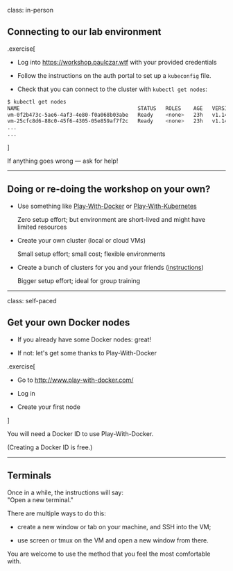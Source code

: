 class: in-person

## Connecting to our lab environment

.exercise[

- Log into https://workshop.paulczar.wtf with your provided credentials

- Follow the instructions on the auth portal to set up a `kubeconfig` file.

- Check that you can connect to the cluster with `kubectl get nodes`:

```bash
$ kubectl get nodes
NAME                                      STATUS   ROLES    AGE   VERSION
vm-0f2b473c-5ae6-4af3-4e80-f0a068b03abe   Ready    <none>   23h   v1.14.5
vm-25cfc8d6-88c0-45f6-4305-05e859af7f2c   Ready    <none>   23h   v1.14.5
...
...
```
]

If anything goes wrong — ask for help!

---

## Doing or re-doing the workshop on your own?

- Use something like
  [Play-With-Docker](http://play-with-docker.com/) or
  [Play-With-Kubernetes](https://training.play-with-kubernetes.com/)

  Zero setup effort; but environment are short-lived and
  might have limited resources

- Create your own cluster (local or cloud VMs)

  Small setup effort; small cost; flexible environments

- Create a bunch of clusters for you and your friends
    ([instructions](https://@@GITREPO@@/tree/master/prepare-vms))

  Bigger setup effort; ideal for group training

---

class: self-paced

## Get your own Docker nodes

- If you already have some Docker nodes: great!

- If not: let's get some thanks to Play-With-Docker

.exercise[

- Go to http://www.play-with-docker.com/

- Log in

- Create your first node

<!-- ```open http://www.play-with-docker.com/``` -->

]

You will need a Docker ID to use Play-With-Docker.

(Creating a Docker ID is free.)

---

## Terminals

Once in a while, the instructions will say:
<br/>"Open a new terminal."

There are multiple ways to do this:

- create a new window or tab on your machine, and SSH into the VM;

- use screen or tmux on the VM and open a new window from there.

You are welcome to use the method that you feel the most comfortable with.
